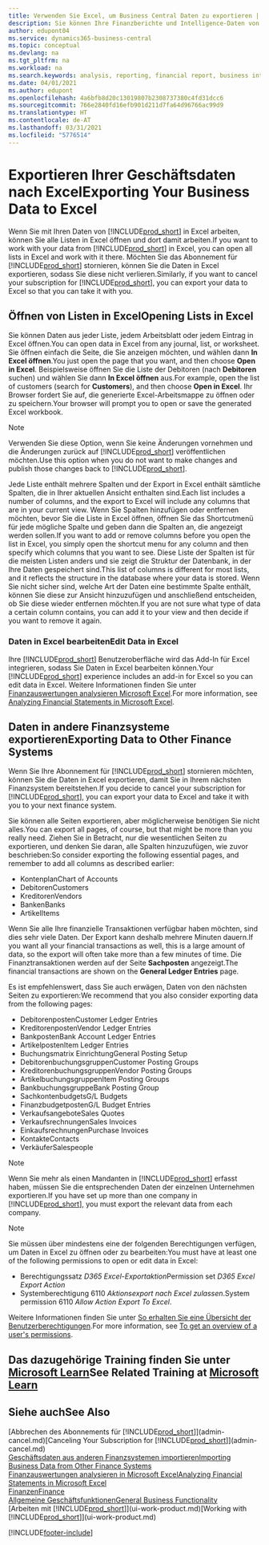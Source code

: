 ```yaml
---
title: Verwenden Sie Excel, um Business Central Daten zu exportieren | Microsoft Docs
description: Sie können Ihre Finanzberichte und Intelligence-Daten von Business Central in Excel exportieren, oder Ihre Financials Daten in Excel öffnen.
author: edupont04
ms.service: dynamics365-business-central
ms.topic: conceptual
ms.devlang: na
ms.tgt_pltfrm: na
ms.workload: na
ms.search.keywords: analysis, reporting, financial report, business intelligence, BI, Excel
ms.date: 04/01/2021
ms.author: edupont
ms.openlocfilehash: 4a6bfb8d20c13019807b2308737380c4fd31dcc6
ms.sourcegitcommit: 766e2840fd16efb901d211d7fa64d96766ac99d9
ms.translationtype: HT
ms.contentlocale: de-AT
ms.lasthandoff: 03/31/2021
ms.locfileid: "5776514"
---
```

# <a name="exporting-your-business-data-to-excel"></a><span data-ttu-id="004e7-103">Exportieren Ihrer Geschäftsdaten nach Excel</span><span class="sxs-lookup"><span data-stu-id="004e7-103">Exporting Your Business Data to Excel</span></span>
<span data-ttu-id="004e7-104">Wenn Sie mit Ihren Daten von [!INCLUDE[prod_short](includes/prod_short.md)] in Excel arbeiten, können Sie alle Listen in Excel öffnen und dort damit arbeiten.</span><span class="sxs-lookup"><span data-stu-id="004e7-104">If you want to work with your data from [!INCLUDE[prod_short](includes/prod_short.md)] in Excel, you can open all lists in Excel and work with it there.</span></span> <span data-ttu-id="004e7-105">Möchten Sie das Abonnement für [!INCLUDE[prod_short](includes/prod_short.md)] stornieren, können Sie die Daten in Excel exportieren, sodass Sie diese nicht verlieren.</span><span class="sxs-lookup"><span data-stu-id="004e7-105">Similarly, if you want to cancel your subscription for [!INCLUDE[prod_short](includes/prod_short.md)], you can export your data to Excel so that you can take it with you.</span></span>

## <a name="opening-lists-in-excel"></a><span data-ttu-id="004e7-106">Öffnen von Listen in Excel</span><span class="sxs-lookup"><span data-stu-id="004e7-106">Opening Lists in Excel</span></span>
<span data-ttu-id="004e7-107">Sie können Daten aus jeder Liste, jedem Arbeitsblatt oder jedem Eintrag in Excel öffnen.</span><span class="sxs-lookup"><span data-stu-id="004e7-107">You can open data in Excel from any journal, list, or worksheet.</span></span> <span data-ttu-id="004e7-108">Sie öffnen einfach die Seite, die Sie anzeigen möchten, und wählen dann **In Excel öffnen**.</span><span class="sxs-lookup"><span data-stu-id="004e7-108">You just open the page that you want, and then choose **Open in Excel**.</span></span> <span data-ttu-id="004e7-109">Beispielsweise öffnen Sie die Liste der Debitoren (nach **Debitoren** suchen) und wählen Sie dann **In Excel öffnen** aus.</span><span class="sxs-lookup"><span data-stu-id="004e7-109">For example, open the list of customers (search for **Customers**), and then choose **Open in Excel**.</span></span> <span data-ttu-id="004e7-110">Ihr Browser fordert Sie auf, die generierte Excel-Arbeitsmappe zu öffnen oder zu speichern.</span><span class="sxs-lookup"><span data-stu-id="004e7-110">Your browser will prompt you to open or save the generated Excel workbook.</span></span>  

> [!NOTE]
> <span data-ttu-id="004e7-111">Verwenden Sie diese Option, wenn Sie keine Änderungen vornehmen und die Änderungen zurück auf [!INCLUDE[prod_short](includes/prod_short.md)] veröffentlichen möchten.</span><span class="sxs-lookup"><span data-stu-id="004e7-111">Use this option when you do not want to make changes and publish those changes back to [!INCLUDE[prod_short](includes/prod_short.md)].</span></span>  

<span data-ttu-id="004e7-112">Jede Liste enthält mehrere Spalten und der Export in Excel enthält sämtliche Spalten, die in Ihrer aktuellen Ansicht enthalten sind.</span><span class="sxs-lookup"><span data-stu-id="004e7-112">Each list includes a number of columns, and the export to Excel will include any columns that are in your current view.</span></span> <span data-ttu-id="004e7-113">Wenn Sie Spalten hinzufügen oder entfernen möchten, bevor Sie die Liste in Excel öffnen, öffnen Sie das Shortcutmenü für jede mögliche Spalte und geben dann die Spalten an, die angezeigt werden sollen.</span><span class="sxs-lookup"><span data-stu-id="004e7-113">If you want to add or remove columns before you open the list in Excel, you simply open the shortcut menu for any column and then specify which columns that you want to see.</span></span> <span data-ttu-id="004e7-114">Diese Liste der Spalten ist für die meisten Listen anders und sie zeigt die Struktur der Datenbank, in der Ihre Daten gespeichert sind.</span><span class="sxs-lookup"><span data-stu-id="004e7-114">This list of columns is different for most lists, and it reflects the structure in the database where your data is stored.</span></span> <span data-ttu-id="004e7-115">Wenn Sie nicht sicher sind, welche Art der Daten eine bestimmte Spalte enthält, können Sie diese zur Ansicht hinzuzufügen und anschließend entscheiden, ob Sie diese wieder entfernen möchten.</span><span class="sxs-lookup"><span data-stu-id="004e7-115">If you are not sure what type of data a certain column contains, you can add it to your view and then decide if you want to remove it again.</span></span>  

### <a name="edit-data-in-excel"></a><span data-ttu-id="004e7-116">Daten in Excel bearbeiten</span><span class="sxs-lookup"><span data-stu-id="004e7-116">Edit Data in Excel</span></span>
<span data-ttu-id="004e7-117">Ihre [!INCLUDE[prod_short](includes/prod_short.md)] Benutzeroberfläche wird das Add-In für Excel integrieren, sodass Sie Daten in Excel bearbeiten können.</span><span class="sxs-lookup"><span data-stu-id="004e7-117">Your [!INCLUDE[prod_short](includes/prod_short.md)] experience includes an add-in for Excel so you can edit data in Excel.</span></span> <span data-ttu-id="004e7-118">Weitere Informationen finden Sie unter [Finanzauswertungen analysieren Microsoft Excel](finance-analyze-excel.md).</span><span class="sxs-lookup"><span data-stu-id="004e7-118">For more information, see [Analyzing Financial Statements in Microsoft Excel](finance-analyze-excel.md).</span></span>  

## <a name="exporting-data-to-other-finance-systems"></a><span data-ttu-id="004e7-119">Daten in andere Finanzsysteme exportieren</span><span class="sxs-lookup"><span data-stu-id="004e7-119">Exporting Data to Other Finance Systems</span></span>
<span data-ttu-id="004e7-120">Wenn Sie Ihre Abonnement für [!INCLUDE[prod_short](includes/prod_short.md)] stornieren möchten, können Sie die Daten in Excel exportieren, damit Sie in Ihrem nächsten Finanzsystem bereitstehen.</span><span class="sxs-lookup"><span data-stu-id="004e7-120">If you decide to cancel your subscription for [!INCLUDE[prod_short](includes/prod_short.md)], you can export your data to Excel and take it with you to your next finance system.</span></span>  

<span data-ttu-id="004e7-121">Sie können alle Seiten exportieren, aber möglicherweise benötigen Sie nicht alles.</span><span class="sxs-lookup"><span data-stu-id="004e7-121">You can export all pages, of course, but that might be more than you really need.</span></span> <span data-ttu-id="004e7-122">Ziehen Sie in Betracht, nur die wesentlichen Seiten zu exportieren, und denken Sie daran, alle Spalten hinzuzufügen, wie zuvor beschrieben:</span><span class="sxs-lookup"><span data-stu-id="004e7-122">So consider exporting the following essential pages, and remember to add all columns as described earlier:</span></span>  

* <span data-ttu-id="004e7-123">Kontenplan</span><span class="sxs-lookup"><span data-stu-id="004e7-123">Chart of Accounts</span></span>  
* <span data-ttu-id="004e7-124">Debitoren</span><span class="sxs-lookup"><span data-stu-id="004e7-124">Customers</span></span>  
* <span data-ttu-id="004e7-125">Kreditoren</span><span class="sxs-lookup"><span data-stu-id="004e7-125">Vendors</span></span>  
* <span data-ttu-id="004e7-126">Banken</span><span class="sxs-lookup"><span data-stu-id="004e7-126">Banks</span></span>  
* <span data-ttu-id="004e7-127">Artikel</span><span class="sxs-lookup"><span data-stu-id="004e7-127">Items</span></span>  

<span data-ttu-id="004e7-128">Wenn Sie alle Ihre finanzielle Transaktionen verfügbar haben möchten, sind dies sehr viele Daten. Der Export kann deshalb  mehrere Minuten dauern.</span><span class="sxs-lookup"><span data-stu-id="004e7-128">If you want all your financial transactions as well, this is a large amount of data, so the export will often take more than a few minutes of time.</span></span> <span data-ttu-id="004e7-129">Die Finanztransaktionen werden auf der Seite **Sachposten** angezeigt.</span><span class="sxs-lookup"><span data-stu-id="004e7-129">The financial transactions are shown on the **General Ledger Entries** page.</span></span>  

<span data-ttu-id="004e7-130">Es ist empfehlenswert, dass Sie auch erwägen, Daten von den nächsten Seiten zu exportieren:</span><span class="sxs-lookup"><span data-stu-id="004e7-130">We recommend that you also consider exporting data from the following pages:</span></span>  

* <span data-ttu-id="004e7-131">Debitorenposten</span><span class="sxs-lookup"><span data-stu-id="004e7-131">Customer Ledger Entries</span></span>  
* <span data-ttu-id="004e7-132">Kreditorenposten</span><span class="sxs-lookup"><span data-stu-id="004e7-132">Vendor Ledger Entries</span></span>  
* <span data-ttu-id="004e7-133">Bankposten</span><span class="sxs-lookup"><span data-stu-id="004e7-133">Bank Account Ledger Entries</span></span>  
* <span data-ttu-id="004e7-134">Artikelposten</span><span class="sxs-lookup"><span data-stu-id="004e7-134">Item Ledger Entries</span></span>  
* <span data-ttu-id="004e7-135">Buchungsmatrix Einrichtung</span><span class="sxs-lookup"><span data-stu-id="004e7-135">General Posting Setup</span></span>  
* <span data-ttu-id="004e7-136">Debitorenbuchungsgruppen</span><span class="sxs-lookup"><span data-stu-id="004e7-136">Customer Posting Groups</span></span>  
* <span data-ttu-id="004e7-137">Kreditorenbuchungsgruppen</span><span class="sxs-lookup"><span data-stu-id="004e7-137">Vendor Posting Groups</span></span>  
* <span data-ttu-id="004e7-138">Artikelbuchungsgruppen</span><span class="sxs-lookup"><span data-stu-id="004e7-138">Item Posting Groups</span></span>  
* <span data-ttu-id="004e7-139">Bankbuchungsgruppe</span><span class="sxs-lookup"><span data-stu-id="004e7-139">Bank Posting Group</span></span>  
* <span data-ttu-id="004e7-140">Sachkontenbudgets</span><span class="sxs-lookup"><span data-stu-id="004e7-140">G/L Budgets</span></span>  
* <span data-ttu-id="004e7-141">Finanzbudgetposten</span><span class="sxs-lookup"><span data-stu-id="004e7-141">G/L Budget Entries</span></span>  
* <span data-ttu-id="004e7-142">Verkaufsangebote</span><span class="sxs-lookup"><span data-stu-id="004e7-142">Sales Quotes</span></span>  
* <span data-ttu-id="004e7-143">Verkaufsrechnungen</span><span class="sxs-lookup"><span data-stu-id="004e7-143">Sales Invoices</span></span>  
* <span data-ttu-id="004e7-144">Einkaufsrechnungen</span><span class="sxs-lookup"><span data-stu-id="004e7-144">Purchase Invoices</span></span>  
* <span data-ttu-id="004e7-145">Kontakte</span><span class="sxs-lookup"><span data-stu-id="004e7-145">Contacts</span></span>  
* <span data-ttu-id="004e7-146">Verkäufer</span><span class="sxs-lookup"><span data-stu-id="004e7-146">Salespeople</span></span>  

> [!NOTE]  
> <span data-ttu-id="004e7-147">Wenn Sie mehr als einen Mandanten in [!INCLUDE[prod_short](includes/prod_short.md)] erfasst haben, müssen Sie die entsprechenden Daten der einzelnen Unternehmen exportieren.</span><span class="sxs-lookup"><span data-stu-id="004e7-147">If you have set up more than one company in [!INCLUDE[prod_short](includes/prod_short.md)], you must export the relevant data from each company.</span></span>

> [!NOTE]
> <span data-ttu-id="004e7-148">Sie müssen über mindestens eine der folgenden Berechtigungen verfügen, um Daten in Excel zu öffnen oder zu bearbeiten:</span><span class="sxs-lookup"><span data-stu-id="004e7-148">You must have at least one of the following permissions to open or edit data in Excel:</span></span>
>    - <span data-ttu-id="004e7-149">Berechtigungssatz *D365 Excel-Exportaktion*</span><span class="sxs-lookup"><span data-stu-id="004e7-149">Permission set *D365 Excel Export Action*</span></span>  
>    - <span data-ttu-id="004e7-150">Systemberechtigung 6110 *Aktionsexport nach Excel zulassen*.</span><span class="sxs-lookup"><span data-stu-id="004e7-150">System permission 6110 *Allow Action Export To Excel*.</span></span>  

<span data-ttu-id="004e7-151">Weitere Informationen finden Sie unter [So erhalten Sie eine Übersicht der Benutzerberechtigungen](ui-define-granular-permissions.md#to-get-an-overview-of-a-users-permissions).</span><span class="sxs-lookup"><span data-stu-id="004e7-151">For more information, see [To get an overview of a user's permissions](ui-define-granular-permissions.md#to-get-an-overview-of-a-users-permissions).</span></span>

## <a name="see-related-training-at-microsoft-learn"></a><span data-ttu-id="004e7-152">Das dazugehörige Training finden Sie unter [Microsoft Learn](/learn/modules/configure-powerbi-excel-dynamics-365-business-central/index)</span><span class="sxs-lookup"><span data-stu-id="004e7-152">See Related Training at [Microsoft Learn](/learn/modules/configure-powerbi-excel-dynamics-365-business-central/index)</span></span>

## <a name="see-also"></a><span data-ttu-id="004e7-153">Siehe auch</span><span class="sxs-lookup"><span data-stu-id="004e7-153">See Also</span></span>
<span data-ttu-id="004e7-154">[Abbrechen des Abonnements für [!INCLUDE[prod_short](includes/prod_short.md)]](admin-cancel.md)</span><span class="sxs-lookup"><span data-stu-id="004e7-154">[Canceling Your Subscription for [!INCLUDE[prod_short](includes/prod_short.md)]](admin-cancel.md)</span></span>  
[<span data-ttu-id="004e7-155">Geschäftsdaten aus anderen Finanzsystemen importieren</span><span class="sxs-lookup"><span data-stu-id="004e7-155">Importing Business Data from Other Finance Systems</span></span>](across-import-data-configuration-packages.md)  
[<span data-ttu-id="004e7-156">Finanzauswertungen analysieren in Microsoft Excel</span><span class="sxs-lookup"><span data-stu-id="004e7-156">Analyzing Financial Statements in Microsoft Excel</span></span>](finance-analyze-excel.md)  
[<span data-ttu-id="004e7-157">Finanzen</span><span class="sxs-lookup"><span data-stu-id="004e7-157">Finance</span></span>](finance.md)  
[<span data-ttu-id="004e7-158">Allgemeine Geschäftsfunktionen</span><span class="sxs-lookup"><span data-stu-id="004e7-158">General Business Functionality</span></span>](ui-across-business-areas.md)  
<span data-ttu-id="004e7-159">[Arbeiten mit [!INCLUDE[prod_short](includes/prod_short.md)]](ui-work-product.md)</span><span class="sxs-lookup"><span data-stu-id="004e7-159">[Working with [!INCLUDE[prod_short](includes/prod_short.md)]](ui-work-product.md)</span></span>  


[!INCLUDE[footer-include](includes/footer-banner.md)]